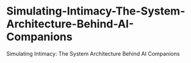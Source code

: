 # Simulating-Intimacy-The-System-Architecture-Behind-AI-Companions
Simulating Intimacy: The System Architecture Behind AI Companions
